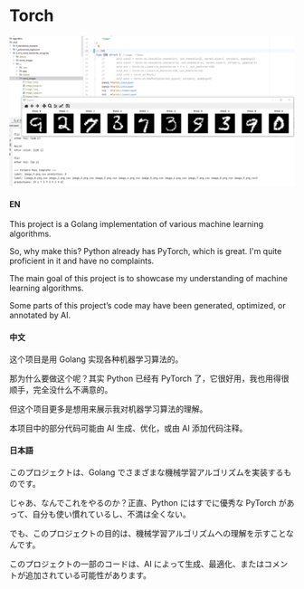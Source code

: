 # Torch

![CNN From Scratch](images/02_cnn.png)

####  EN
This project is a Golang implementation of various machine learning algorithms.

So, why make this? Python already has PyTorch, which is great. I'm quite proficient in it and have no complaints.

The main goal of this project is to showcase my understanding of machine learning algorithms.

Some parts of this project’s code may have been generated, optimized, or annotated by AI.
#### 中文

这个项目是用 Golang 实现各种机器学习算法的。

那为什么要做这个呢？其实 Python 已经有 PyTorch 了，它很好用，我也用得很顺手，完全没什么不满意的。

但这个项目更多是想用来展示我对机器学习算法的理解。

本项目中的部分代码可能由 AI 生成、优化，或由 AI 添加代码注释。

#### 日本語
このプロジェクトは、Golang でさまざまな機械学習アルゴリズムを実装するものです。

じゃあ、なんでこれをやるのか？正直、Python にはすでに優秀な PyTorch があって、自分も使い慣れているし、不満は全くない。

でも、このプロジェクトの目的は、機械学習アルゴリズムへの理解を示すことなんです。

このプロジェクトの一部のコードは、AI によって生成、最適化、またはコメントが追加されている可能性があります。
